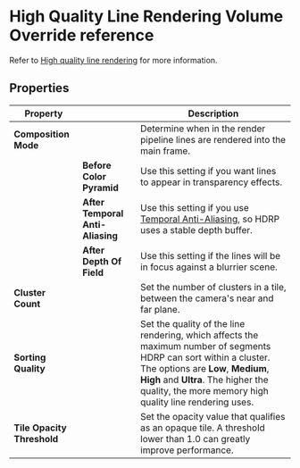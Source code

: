# High Quality Line Rendering Volume Override reference

Refer to [High quality line rendering](high-quality-line-rendering.md) for more information.

## Properties

| **Property** || **Description** |
|--|--|--|
| **Composition Mode** || Determine when in the render pipeline lines are rendered into the main frame. |
|| **Before Color Pyramid** | Use this setting if you want lines to appear in transparency effects. |
|| **After Temporal Anti-Aliasing** | Use this setting if you use [Temporal Anti-Aliasing](Anti-Aliasing.md#temporal-antialiasing-taa), so HDRP uses a stable depth buffer. |
|| **After Depth Of Field** | Use this setting if the lines will be in focus against a blurrier scene. |
| **Cluster Count**          || Set the number of clusters in a tile, between the camera's near and far plane. |
| **Sorting Quality**        || Set the quality of the line rendering, which affects the maximum number of segments HDRP can sort within a cluster. The options are **Low**, **Medium**, **High** and **Ultra**. The higher the quality, the more memory high quality line rendering uses. |
| **Tile Opacity Threshold** || Set the opacity value that qualifies as an opaque tile. A threshold lower than 1.0 can greatly improve performance. |
